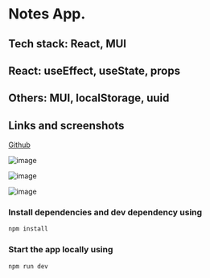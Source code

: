 # Notes App.

## Tech stack: React, MUI

## React: useEffect, useState, props

## Others: MUI, localStorage, uuid

## Links and screenshots

[Github](https://github.com/winnie-ma/Note-App-React)

![image](https://github.com/winnie-ma/src/assets/responsive_1)

![image](https://github.com/winnie-ma/src/assets/responsive_2)

![image](https://github.com/winnie-ma/src/assets/responsive_3)

### Install dependencies and dev dependency using

```bash
npm install
```

### Start the app locally using

```bash
npm run dev
```

